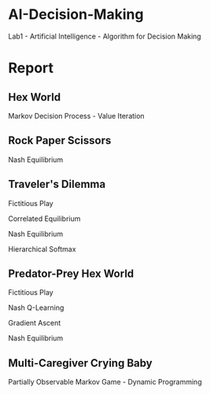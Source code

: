 # AI-Decision-Making
Lab1 - Artificial Intelligence - Algorithm for Decision Making

# Report

## Hex World
Markov Decision Process - Value Iteration
## Rock Paper Scissors
Nash Equilibrium
## Traveler's Dilemma
Fictitious Play

Correlated Equilibrium 

Nash Equilibrium 

Hierarchical Softmax 
## Predator-Prey Hex World
Fictitious Play

Nash Q-Learning

Gradient Ascent

Nash Equilibrium
## Multi-Caregiver Crying Baby
Partially Observable Markov Game - Dynamic Programming

